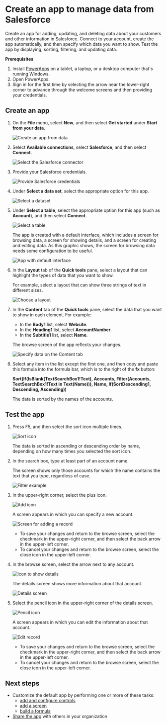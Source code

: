 <properties
   pageTitle="Create an app to manage data from Salesforce | Microsoft PowerApps"
   description="Create an app to manage data, such as account information, from Salesforce"
   services=""
   suite="powerapps"
   documentationCenter="na"
   authors="aftowen"
   manager="dwrede"
   editor=""
   tags=""/>

<tags
   ms.service="powerapps"
   ms.devlang="na"
   ms.topic="article"
   ms.tgt_pltfrm="na"
   ms.workload="na"
   ms.date="01/27/2016"
   ms.author="anneta"/>

# Create an app to manage data from Salesforce #

Create an app for adding, updating, and deleting data about your customers and other information in Salesforce. Connect to your account, create the app automatically, and then specify which data you want to show. Test the app by displaying, sorting, filtering, and updating data.

**Prerequisites**

1. Install [PowerApps](http://aka.ms/powerappsinstall) on a tablet, a laptop, or a desktop computer that's running Windows.
1. Open PowerApps.
1. Sign in for the first time by selecting the arrow near the lower-right corner to advance through the welcome screens and then providing your credentials.

## Create an app ##
1. On the **File** menu, select **New**, and then select **Get started** under **Start from your data**.

	![Create an app from data](./media/app-from-salesforce/create-from-data.png)

1. Select **Available connections**, select **Salesforce**, and then select **Connect**.

	![Select the Salesforce connector](./media/app-from-salesforce/connect-salesforce.png)

1. Provide your Salesforce credentials.

	![Provide Salesforce credentials](./media/app-from-salesforce/salesforce-credentials.png)

1. Under **Select a data set**, select the appropriate option for this app.

	![Select a dataset](./media/app-from-salesforce/select-dataset.png)

1. Under **Select a table**, select the appropriate option for this app (such as **Account**), and then select **Connect**.

	![Select a table](./media/app-from-salesforce/select-table.png)

	The app is created with a default interface, which includes a screen for browsing data, a screen for showing details, and a screen for creating and editing data. As this graphic shows, the screen for browsing data needs some configuration to be useful.

	![App with default interface](./media/app-from-salesforce/default-browse.png)

1. In the **Layout** tab of the **Quick tools** pane, select a layout that can highlight the types of data that you want to show.

	For example, select a layout that can show three strings of text in different sizes.

	![Choose a layout](./media/app-from-salesforce/choose-layout.png)

1. In the **Content** tab of the **Quick tools** pane, select the data that you want to show in each element. For example:

	- In the **Body1** list, select **Website**.
	- In the **Heading1** list, select **AccountNumber**.
	- In the **Subtitle1** list, select **Name**.

	The browse screen of the app reflects your changes.

	![Specify data on the Content tab](./media/app-from-salesforce/specify-data.png)

1. Select any item in the list except the first one, and then copy and paste this formula into the formula bar, which is to the right of the **fx** button:

	**Sort(If(IsBlank(TextSearchBox1!Text), Accounts, Filter(Accounts, TextSearchBox1!Text in Text(Name))), Name, If(SortDescending1, Descending, Ascending))**

	The data is sorted by the names of the accounts.

## Test the app ##
1. Press F5, and then select the sort icon multiple times.

	![Sort icon](./media/app-from-salesforce/sort-button.png)

 	The data is sorted in ascending or descending order by name, depending on how many times you selected the sort icon.

1. In the search box, type at least part of an account name.

	The screen shows only those accounts for which the name contains the text that you type, regardless of case.

	![Filter example](./media/app-from-salesforce/filter-example.png)

1. In the upper-right corner, select the plus icon.

	![Add icon](./media/app-from-salesforce/add-icon.png)

	A screen appears in which you can specify a new account.

	![Screen for adding a record](./media/app-from-salesforce/add-record.png)

	- To save your changes and return to the browse screen, select the checkmark in the upper-right corner, and then select the back arrow in the upper-left corner.
	- To cancel your changes and return to the browse screen, select the close icon in the upper-left corner.

1. In the browse screen, select the arrow next to any account.

	![Icon to show details](./media/app-from-salesforce/right-arrow.png)

	The details screen shows more information about that account.

	![Details screen](./media/app-from-salesforce/details-screen.png)

1. Select the pencil icon in the upper-right corner of the details screen.

	![Pencil icon](./media/app-from-salesforce/pencil-icon.png)

	A screen appears in which you can edit the information about that account.

	![Edit record](./media/app-from-salesforce/edit-record.png)

	- To save your changes and return to the browse screen, select the checkmark in the upper-right corner, and then select the back arrow in the upper-left corner.
	- To cancel your changes and return to the browse screen, select the close icon in the upper-left corner.

## Next steps ##
- Customize the default app by performing one or more of these tasks:
	- [add and configure controls](get-started-test-drive.md#configure-a-control)
	- [add a screen](add-screen-context-variables.md)
	- [build a formula](formula-reference.md)
- [Share the app](share-app.md) with others in your organization
